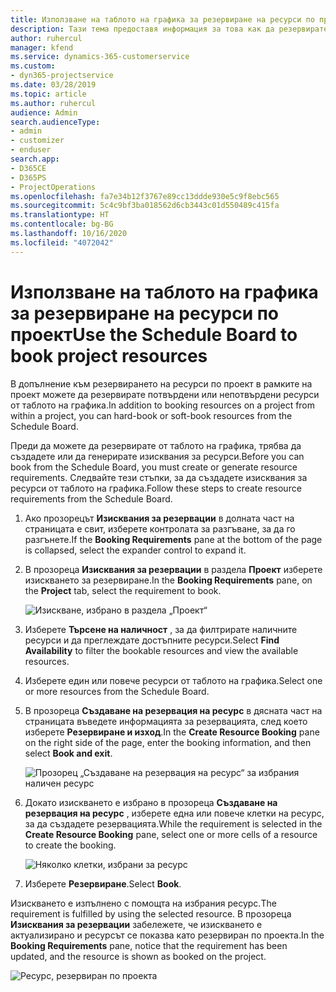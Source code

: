 ```yaml
---
title: Използване на таблото на графика за резервиране на ресурси по проект
description: Тази тема предоставя информация за това как да резервирате ресурси.
author: ruhercul
manager: kfend
ms.service: dynamics-365-customerservice
ms.custom:
- dyn365-projectservice
ms.date: 03/28/2019
ms.topic: article
ms.author: ruhercul
audience: Admin
search.audienceType:
- admin
- customizer
- enduser
search.app:
- D365CE
- D365PS
- ProjectOperations
ms.openlocfilehash: fa7e34b12f3767e89cc13ddde930e5c9f8ebc565
ms.sourcegitcommit: 5c4c9bf3ba018562d6cb3443c01d550489c415fa
ms.translationtype: HT
ms.contentlocale: bg-BG
ms.lasthandoff: 10/16/2020
ms.locfileid: "4072042"
---
```

# <a name="use-the-schedule-board-to-book-project-resources"></a><span data-ttu-id="ab626-103">Използване на таблото на графика за резервиране на ресурси по проект</span><span class="sxs-lookup"><span data-stu-id="ab626-103">Use the Schedule Board to book project resources</span></span>

<span data-ttu-id="ab626-104">В допълнение към резервирането на ресурси по проект в рамките на проект можете да резервирате потвърдени или непотвърдени ресурси от таблото на графика.</span><span class="sxs-lookup"><span data-stu-id="ab626-104">In addition to booking resources on a project from within a project, you can hard-book or soft-book resources from the Schedule Board.</span></span>

<span data-ttu-id="ab626-105">Преди да можете да резервирате от таблото на графика, трябва да създадете или да генерирате изисквания за ресурси.</span><span class="sxs-lookup"><span data-stu-id="ab626-105">Before you can book from the Schedule Board, you must create or generate resource requirements.</span></span> <span data-ttu-id="ab626-106">Следвайте тези стъпки, за да създадете изисквания за ресурси от таблото на графика.</span><span class="sxs-lookup"><span data-stu-id="ab626-106">Follow these steps to create resource requirements from the Schedule Board.</span></span>

1. <span data-ttu-id="ab626-107">Ако прозорецът **Изисквания за резервации** в долната част на страницата е свит, изберете контролата за разгъване, за да го разгънете.</span><span class="sxs-lookup"><span data-stu-id="ab626-107">If the **Booking Requirements** pane at the bottom of the page is collapsed, select the expander control to expand it.</span></span>
2. <span data-ttu-id="ab626-108">В прозореца **Изисквания за резервации** в раздела **Проект** изберете изискването за резервиране.</span><span class="sxs-lookup"><span data-stu-id="ab626-108">In the **Booking Requirements** pane, on the **Project** tab, select the requirement to book.</span></span>

    ![Изискване, избрано в раздела „Проект“](media/Resource-Management-image73.png)

3. <span data-ttu-id="ab626-110">Изберете **Търсене на наличност** , за да филтрирате наличните ресурси и да преглеждате достъпните ресурси.</span><span class="sxs-lookup"><span data-stu-id="ab626-110">Select **Find Availability** to filter the bookable resources and view the available resources.</span></span> 
4. <span data-ttu-id="ab626-111">Изберете един или повече ресурси от таблото на графика.</span><span class="sxs-lookup"><span data-stu-id="ab626-111">Select one or more resources from the Schedule Board.</span></span> 
5. <span data-ttu-id="ab626-112">В прозореца **Създаване на резервация на ресурс** в дясната част на страницата въведете информацията за резервацията, след което изберете **Резервиране и изход**.</span><span class="sxs-lookup"><span data-stu-id="ab626-112">In the **Create Resource Booking** pane on the right side of the page, enter the booking information, and then select **Book and exit**.</span></span>

    ![Прозорец „Създаване на резервация на ресурс“ за избрания наличен ресурс](media/Resource-Management-image74.png)

6. <span data-ttu-id="ab626-114">Докато изискването е избрано в прозореца **Създаване на резервация на ресурс** , изберете една или повече клетки на ресурс, за да създадете резервацията.</span><span class="sxs-lookup"><span data-stu-id="ab626-114">While the requirement is selected in the **Create Resource Booking** pane, select one or more cells of a resource to create the booking.</span></span>

    ![Няколко клетки, избрани за ресурс](media/Resource-Management-image75.png)

7. <span data-ttu-id="ab626-116">Изберете **Резервиране**.</span><span class="sxs-lookup"><span data-stu-id="ab626-116">Select **Book**.</span></span>

<span data-ttu-id="ab626-117">Изискването е изпълнено с помощта на избрания ресурс.</span><span class="sxs-lookup"><span data-stu-id="ab626-117">The requirement is fulfilled by using the selected resource.</span></span> <span data-ttu-id="ab626-118">В прозореца **Изисквания за резервации** забележете, че изискването е актуализирано и ресурсът се показва като резервиран по проекта.</span><span class="sxs-lookup"><span data-stu-id="ab626-118">In the **Booking Requirements** pane, notice that the requirement has been updated, and the resource is shown as booked on the project.</span></span>

![Ресурс, резервиран по проекта](media/Resource-Management-image76.png)
